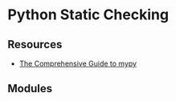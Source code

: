 # Python Static Checking

Resources
---

- [The Comprehensive Guide to mypy][1]

<!-- Links -->
[1]: https://dev.to/tusharsadhwani/the-comprehensive-guide-to-mypy-561m

Modules
---

